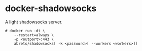 # docker-shadowsocks
A light shadowsocks server.

```
# docker run -dt \
    --restart=always \
    -p <outport>:443 \
    abreto/shadowsocks[ -k <password>[ --workers <workers>]]
```
